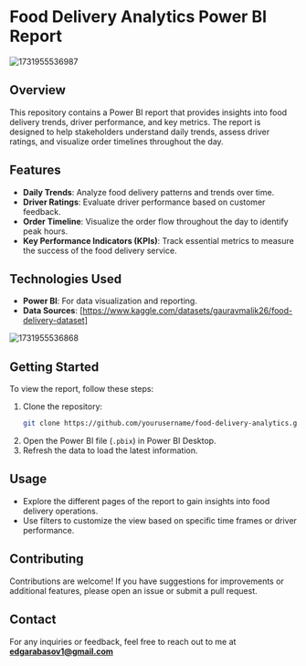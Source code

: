 # Food Delivery Analytics Power BI Report

![1731955536987](https://github.com/user-attachments/assets/ad1380b3-6cc2-498d-980a-349254cb2ef5)






## Overview
This repository contains a Power BI report that provides insights into food delivery trends, driver performance, and key metrics. The report is designed to help stakeholders understand daily trends, assess driver ratings, and visualize order timelines throughout the day.






## Features
- **Daily Trends**: Analyze food delivery patterns and trends over time.
- **Driver Ratings**: Evaluate driver performance based on customer feedback.
- **Order Timeline**: Visualize the order flow throughout the day to identify peak hours.
- **Key Performance Indicators (KPIs)**: Track essential metrics to measure the success of the food delivery service.

## Technologies Used
- **Power BI**: For data visualization and reporting.
- **Data Sources**: [https://www.kaggle.com/datasets/gauravmalik26/food-delivery-dataset]

![1731955536868](https://github.com/user-attachments/assets/9513dd72-4dca-4173-a347-8e3b18a46c55)


## Getting Started
To view the report, follow these steps:

1. Clone the repository:
   ```bash
   git clone https://github.com/yourusername/food-delivery-analytics.git
   ```
2. Open the Power BI file (`.pbix`) in Power BI Desktop.
3. Refresh the data to load the latest information.

## Usage
- Explore the different pages of the report to gain insights into food delivery operations.
- Use filters to customize the view based on specific time frames or driver performance.

## Contributing
Contributions are welcome! If you have suggestions for improvements or additional features, please open an issue or submit a pull request.


## Contact
For any inquiries or feedback, feel free to reach out to me at **edgarabasov1@gmail.com**

